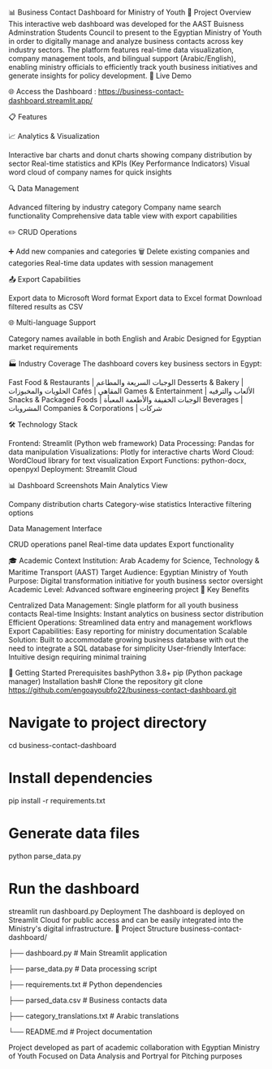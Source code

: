 📊 Business Contact Dashboard for Ministry of Youth
🎯 Project Overview
This interactive web dashboard was developed for the AAST Buisness Adminstration Students Council to present to the Egyptian Ministry of Youth in order to digitally manage and analyze business contacts across key industry sectors. The platform features real-time data visualization, company management tools, and bilingual support (Arabic/English), enabling ministry officials to efficiently track youth business initiatives and generate insights for policy development.
🚀 Live Demo

🌐 Access the Dashboard : https://business-contact-dashboard.streamlit.app/

📋 Features

📈 Analytics & Visualization

Interactive bar charts and donut charts showing company distribution by sector
Real-time statistics and KPIs (Key Performance Indicators)
Visual word cloud of company names for quick insights

🔍 Data Management

Advanced filtering by industry category
Company name search functionality
Comprehensive data table view with export capabilities

✏️ CRUD Operations

➕ Add new companies and categories
🗑️ Delete existing companies and categories
Real-time data updates with session management

📤 Export Capabilities

Export data to Microsoft Word format
Export data to Excel format
Download filtered results as CSV

🌐 Multi-language Support

Category names available in both English and Arabic
Designed for Egyptian market requirements

🏭 Industry Coverage
The dashboard covers key business sectors in Egypt:

Fast Food & Restaurants | الوجبات السريعة والمطاعم
Desserts & Bakery | الحلويات والمخبوزات
Cafés | المقاهي
Games & Entertainment | الألعاب والترفيه
Snacks & Packaged Foods | الوجبات الخفيفة والأطعمة المعبأة
Beverages | المشروبات
Companies & Corporations | شركات

🛠️ Technology Stack

Frontend: Streamlit (Python web framework)
Data Processing: Pandas for data manipulation
Visualizations: Plotly for interactive charts
Word Cloud: WordCloud library for text visualization
Export Functions: python-docx, openpyxl
Deployment: Streamlit Cloud

📊 Dashboard Screenshots
Main Analytics View

Company distribution charts
Category-wise statistics
Interactive filtering options

Data Management Interface

CRUD operations panel
Real-time data updates
Export functionality

🎓 Academic Context
Institution: Arab Academy for Science, Technology & Maritime Transport (AAST)
Target Audience: Egyptian Ministry of Youth
Purpose: Digital transformation initiative for youth business sector oversight
Academic Level: Advanced software engineering project
🌟 Key Benefits 

Centralized Data Management: Single platform for all youth business contacts
Real-time Insights: Instant analytics on business sector distribution
Efficient Operations: Streamlined data entry and management workflows
Export Capabilities: Easy reporting for ministry documentation
Scalable Solution: Built to accommodate growing business database with out the need to integrate a SQL database for simplicity
User-friendly Interface: Intuitive design requiring minimal training

🚀 Getting Started
Prerequisites
bashPython 3.8+
pip (Python package manager)
Installation
bash# Clone the repository
git clone https://github.com/engoayoubfo22/business-contact-dashboard.git

# Navigate to project directory
cd business-contact-dashboard

# Install dependencies
pip install -r requirements.txt

# Generate data files
python parse_data.py

# Run the dashboard
streamlit run dashboard.py
Deployment
The dashboard is deployed on Streamlit Cloud for public access and can be easily integrated into the Ministry's digital infrastructure.
📁 Project Structure
business-contact-dashboard/

├── dashboard.py              # Main Streamlit application

├── parse_data.py            # Data processing script

├── requirements.txt         # Python dependencies

├── parsed_data.csv          # Business contacts data

├── category_translations.txt # Arabic translations

└── README.md               # Project documentation


Project developed as part of academic collaboration with Egyptian Ministry of Youth
Focused on Data Analysis and Portryal for Pitching purposes

